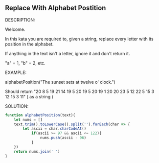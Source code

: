 ## Replace With Alphabet Postition

DESCRIPTION:

Welcome.

In this kata you are required to, given a string, replace every letter with its position in the alphabet.

If anything in the text isn't a letter, ignore it and don't return it.

"a" = 1, "b" = 2, etc.

EXAMPLE: 

alphabetPosition("The sunset sets at twelve o' clock.")

Should return "20 8 5 19 21 14 19 5 20 19 5 20 19 1 20 20 23 5 12 22 5 15 3 12 15 3 11" ( as a string )

SOLUTION:

```javascript
function alphabetPosition(text){
    let nums = []
    text.trim().toLowerCase().split('').forEach(char => {
        let ascii = char.charCodeAt()
            if(ascii >= 97 && ascii <= 122){
                nums.push(ascii - 96)
            }
    })
    return nums.join(' ')
}
```
